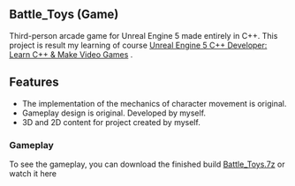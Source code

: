 Battle_Toys (Game)
--------------------------

Third-person arcade game for Unreal Engine 5 made entirely in C++. This project is result my learning of course [Unreal Engine 5 C++ Developer: Learn C++ & Make Video Games](https://www.udemy.com/share/101Weu3@gKGvOgaVCBCuu3YDkDKf4Jg1HM5orVa2qgd_dOOTwGS8sJzE0Z5P5gYnnV1sDnd-Ug==/) .

## Features

- The implementation of the mechanics of character movement is original.  
- Gameplay design is original. Developed by myself.
- 3D and 2D content for project created by myself.

### Gameplay

To see the gameplay, you can download the finished build [Battle_Toys.7z](https://drive.google.com/file/d/1tUtMKHbuennz6_6ajOpWwrsA8z6q-WpH/view?usp=drive_link) or watch it here


